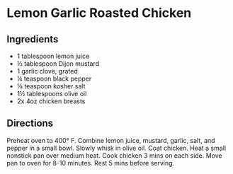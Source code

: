 # Lemon Garlic Roasted Chicken

## Ingredients

- 1 tablespoon lemon juice
- ½ tablespoon Dijon mustard
- 1 garlic clove, grated
- ¼ teaspoon black pepper
- ⅛ teaspoon kosher salt
- 1½ tablespoons olive oil
- 2x 4oz chicken breasts

## Directions

Preheat oven to 400° F. Combine lemon juice, mustard, garlic, salt, and pepper
in a small bowl. Slowly whisk in olive oil. Coat chicken. Heat a small
nonstick pan over medium heat. Cook chicken 3 mins on each side. Move pan to
oven for 8-10 minutes. Rest 5 mins before serving.
